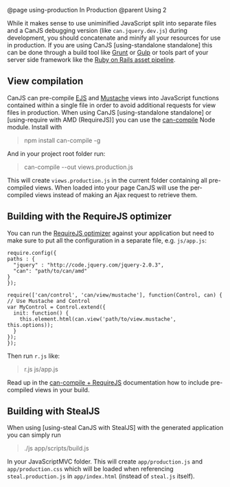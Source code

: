 @page using-production In Production
@parent Using 2

While it makes sense to use uniminified JavaScript split into separate files and a CanJS debugging version (like `can.jquery.dev.js`) during development, you should concatenate and minify all your resources for use in production. If you are using CanJS [using-standalone standalone] this can be done through a build tool like [Grunt](http://gruntjs.com/) or [Gulp](http://gulpjs.com/) or tools part of your server side framework like the [Ruby on Rails asset pipeline](http://guides.rubyonrails.org/asset_pipeline.html).

## View compilation

CanJS can pre-compile [EJS](/docs/can.EJS.html) and [Mustache](/docs/can.Mustache.html) views into JavaScript functions contained within a single file in order to avoid additional requests for view files in production. When using CanJS [using-standalone standalone] or [using-require with AMD (RequireJS)] you can use the [can-compile](https://github.com/daffl/can-compile) Node module. Install with

> npm install can-compile -g

And in your project root folder run:

> can-compile --out views.production.js

This will create `views.production.js` in the current folder containing all pre-compiled views. When loaded into your page CanJS will use the per-compiled views instead of making an Ajax request to retrieve them.

## Building with the RequireJS optimizer

You can run the [RequireJS optimizer](http://requirejs.org/docs/optimization.html) against your application but need to make sure to put
all the configuration in a separate file, e.g. `js/app.js`:

    require.config({
    paths : {
      "jquery" : "http://code.jquery.com/jquery-2.0.3",
      "can": "path/to/can/amd"
    }
    });

    require(['can/control', 'can/view/mustache'], function(Control, can) {
    // Use Mustache and Control
    var MyControl = Control.extend({
      init: function() {
        this.element.html(can.view('path/to/view.mustache', this.options));
      }
    });
    });

Then run `r.js` like:

> r.js js/app.js

Read up in the [can-compile + RequireJS](https://github.com/daffl/can-compile#loading-with-requirejs) documentation how to include pre-compiled views in your build.

## Building with StealJS

When using [using-steal CanJS with StealJS] with the generated application you can simply run

> ./js app/scripts/build.js

In your JavaScriptMVC folder. This will create `app/production.js` and `app/production.css` which will be loaded when
referencing `steal.production.js` in `app/index.html` (instead of `steal.js` itself).

